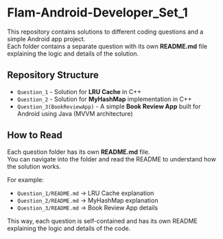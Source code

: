 # Flam-Android-Developer_Set_1


This repository contains solutions to different coding questions and a simple Android app project.  
Each folder contains a separate question with its own **README.md** file explaining the logic and details of the solution.  

## Repository Structure

- `Question_1` - Solution for **LRU Cache** in C++
- `Question_2` - Solution for **MyHashMap** implementation in C++
- `Question_3(BookReviewApp)` - A simple **Book Review App** built for Android using Java (MVVM architecture)

## How to Read

Each question folder has its own **README.md** file.  
You can navigate into the folder and read the README to understand how the solution works.

For example:
- `Question_1/README.md` → LRU Cache explanation
- `Question_2/README.md` → MyHashMap explanation
- `Question_3/README.md` → Book Review App details

This way, each question is self-contained and has its own README explaining the logic and details of the code.

